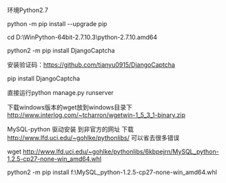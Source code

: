 ﻿环境Python2.7

python -m pip install --upgrade pip

cd D:\WinPython-64bit-2.7.10.3\python-2.7.10.amd64

python2 -m pip install DjangoCaptcha

安装验证码：https://github.com/tianyu0915/DjangoCaptcha

pip install DjangoCaptcha

直接运行python manage.py runserver

下载windows版本的wget放到windows目录下 http://www.interlog.com/~tcharron/wgetwin-1_5_3_1-binary.zip

MySQL-python 驱动安装 到非官方的网址 下载 http://www.lfd.uci.edu/~gohlke/pythonlibs/ 可以省去很多错误

wget http://www.lfd.uci.edu/~gohlke/pythonlibs/6kbpejrn/MySQL_python-1.2.5-cp27-none-win_amd64.whl

python2 -m pip install f:\MySQL_python-1.2.5-cp27-none-win_amd64.whl

